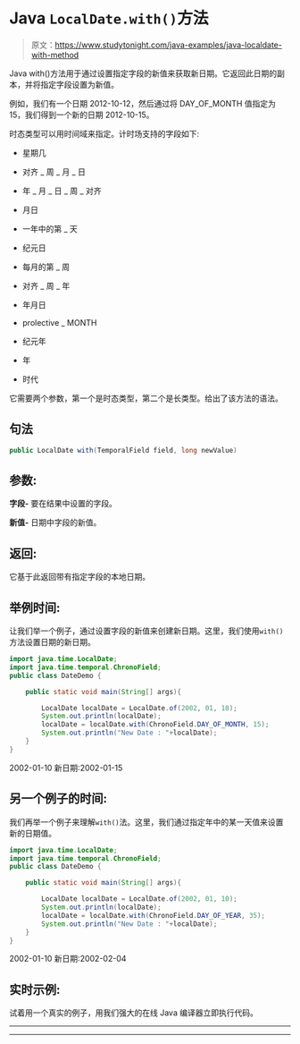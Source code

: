 # Java `LocalDate.with()`方法

> 原文：<https://www.studytonight.com/java-examples/java-localdate-with-method>

Java with()方法用于通过设置指定字段的新值来获取新日期。它返回此日期的副本，并将指定字段设置为新值。

例如，我们有一个日期 2012-10-12，然后通过将 DAY_OF_MONTH 值指定为 15，我们得到一个新的日期 2012-10-15。

时态类型可以用时间域来指定。计时场支持的字段如下:

*   星期几

*   对齐 _ 周 _ 月 _ 日

*   年 _ 月 _ 日 _ 周 _ 对齐

*   月日

*   一年中的第 _ 天

*   纪元日

*   每月的第 _ 周

*   对齐 _ 周 _ 年

*   年月日

*   prolective _ MONTH

*   纪元年

*   年

*   时代

它需要两个参数，第一个是时态类型，第二个是长类型。给出了该方法的语法。

## 句法

```java
public LocalDate with(TemporalField field, long newValue)
```

## 参数:

**字段-** 要在结果中设置的字段。

**新值-** 日期中字段的新值。

## 返回:

它基于此返回带有指定字段的本地日期。

## 举例时间:

让我们举一个例子，通过设置字段的新值来创建新日期。这里，我们使用`with()`方法设置日期的新日期。

```java
import java.time.LocalDate;
import java.time.temporal.ChronoField;
public class DateDemo {

	public static void main(String[] args){  

		LocalDate localDate = LocalDate.of(2002, 01, 10);
		System.out.println(localDate);
		localDate = localDate.with(ChronoField.DAY_OF_MONTH, 15);
		System.out.println("New Date : "+localDate);
	}
}
```

2002-01-10
新日期:2002-01-15

## 另一个例子的时间:

我们再举一个例子来理解`with()`法。这里，我们通过指定年中的某一天值来设置新的日期值。

```java
import java.time.LocalDate;
import java.time.temporal.ChronoField;
public class DateDemo {

	public static void main(String[] args){  

		LocalDate localDate = LocalDate.of(2002, 01, 10);
		System.out.println(localDate);
		localDate = localDate.with(ChronoField.DAY_OF_YEAR, 35);
		System.out.println("New Date : "+localDate);
	}
}
```

2002-01-10
新日期:2002-02-04

## 实时示例:

试着用一个真实的例子，用我们强大的在线 Java 编译器立即执行代码。

* * *

* * *
